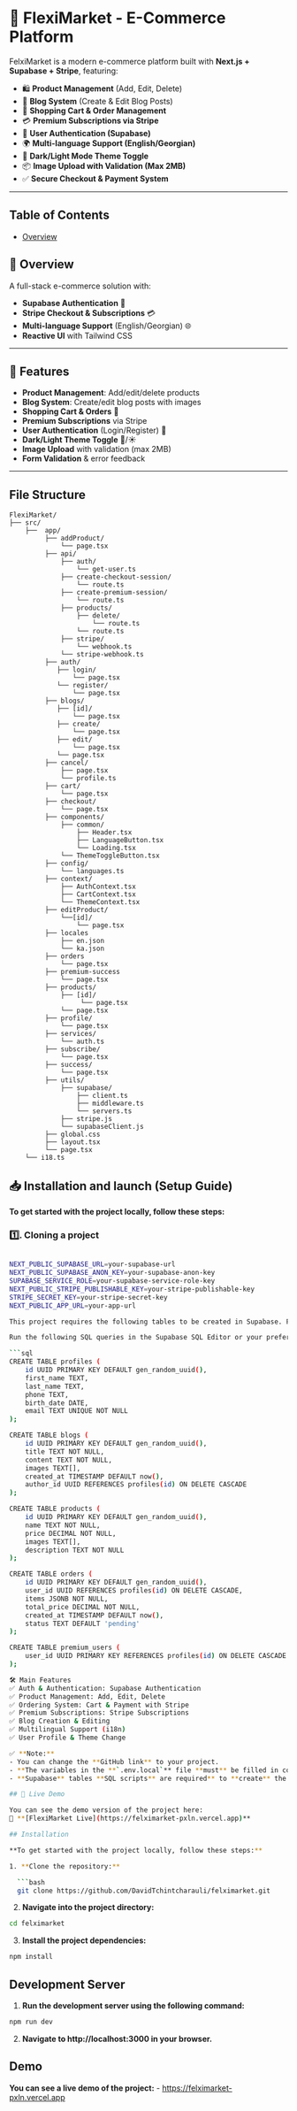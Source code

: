 # 🛒 FlexiMarket - E-Commerce Platform

FelxiMarket is a modern e-commerce platform built with **Next.js + Supabase + Stripe**, featuring:  

- 🛍 **Product Management** (Add, Edit, Delete)
- 📝 **Blog System** (Create & Edit Blog Posts)
- 🛒 **Shopping Cart & Order Management**
- 💳 **Premium Subscriptions via Stripe**
- 🔐 **User Authentication (Supabase)**
- 🌍 **Multi-language Support (English/Georgian)**
- 🌙 **Dark/Light Mode Theme Toggle**
- 📦 **Image Upload with Validation (Max 2MB)**
- ✅ **Secure Checkout & Payment System**

---

## Table of Contents
- [Overview](#overview)

## 🌟 Overview  
A full-stack e-commerce solution with:  
- **Supabase Authentication** 🔐  
- **Stripe Checkout & Subscriptions** 💳  
- **Multi-language Support** (English/Georgian) 🌐  
- **Reactive UI** with Tailwind CSS  

---

## 🚀 Features  
- **Product Management**: Add/edit/delete products  
- **Blog System**: Create/edit blog posts with images  
- **Shopping Cart & Orders** 🛒  
- **Premium Subscriptions** via Stripe  
- **User Authentication** (Login/Register) 🔑  
- **Dark/Light Theme Toggle** 🌙/☀️  
- **Image Upload** with validation (max 2MB)  
- **Form Validation** & error feedback  

---

## File Structure

```plaintext
FlexiMarket/
├── src/
    ├──  app/
         ├── addProduct/
             └── page.tsx
         ├── api/
             ├── auth/
                 └── get-user.ts
             ├── create-checkout-session/
                 └── route.ts
             ├── create-premium-session/
                 └── route.ts
             ├── products/
                 ├── delete/
                     └── route.ts
                 └── route.ts
             ├── stripe/
                 └── webhook.ts
             └── stripe-webhook.ts   
         ├── auth/
            ├── login/
                └── page.tsx
            └── register/
                └── page.tsx
         ├── blogs/
            ├── [id]/
                └── page.tsx
            ├── create/
                └── page.tsx
            ├── edit/
                └── page.tsx
            └── page.tsx        
         ├── cancel/
             ├── page.tsx
             └── profile.ts
         ├── cart/
             └── page.tsx    
         ├── checkout/
             └── page.tsx
         ├── components/
             ├── common/    
                 ├── Header.tsx
                 ├── LanguageButton.tsx
                 └── Loading.tsx
             └── ThemeToggleButton.tsx
         ├── config/
             └── languages.ts
         ├── context/
             ├── AuthContext.tsx
             ├── CartContext.tsx
             └── ThemeContext.tsx
         ├── editProduct/
             └──[id]/
                 └── page.tsx
         ├── locales
             ├── en.json
             └── ka.json
         ├── orders
             └── page.tsx
         ├── premium-success
             └── page.tsx
         ├── products/
             ├── [id]/
                  └── page.tsx
             └── page.tsx
         ├── profile/
             └── page.tsx
         ├── services/
             └── auth.ts
         ├── subscribe/
             └── page.tsx
         ├── success/
             └── page.tsx
         ├── utils/
             ├── supabase/
                 ├── client.ts
                 ├── middleware.ts
                 └── servers.ts
             ├── stripe.js
             └── supabaseClient.js
         ├── global.css
         ├── layout.tsx
         └── page.tsx
    └── i18.ts
```

## 📥 **Installation and launch (Setup Guide)**

**To get started with the project locally, follow these steps:**

### **1️⃣. Cloning a project**
```sh

NEXT_PUBLIC_SUPABASE_URL=your-supabase-url
NEXT_PUBLIC_SUPABASE_ANON_KEY=your-supabase-anon-key
SUPABASE_SERVICE_ROLE=your-supabase-service-role-key
NEXT_PUBLIC_STRIPE_PUBLISHABLE_KEY=your-stripe-publishable-key
STRIPE_SECRET_KEY=your-stripe-secret-key
NEXT_PUBLIC_APP_URL=your-app-url

This project requires the following tables to be created in Supabase. Follow the instructions below to set up the database.

Run the following SQL queries in the Supabase SQL Editor or your preferred PostgreSQL client:

```sql
CREATE TABLE profiles (
    id UUID PRIMARY KEY DEFAULT gen_random_uuid(),
    first_name TEXT,
    last_name TEXT,
    phone TEXT,
    birth_date DATE,
    email TEXT UNIQUE NOT NULL
);

CREATE TABLE blogs (
    id UUID PRIMARY KEY DEFAULT gen_random_uuid(),
    title TEXT NOT NULL,
    content TEXT NOT NULL,
    images TEXT[],
    created_at TIMESTAMP DEFAULT now(),
    author_id UUID REFERENCES profiles(id) ON DELETE CASCADE
);

CREATE TABLE products (
    id UUID PRIMARY KEY DEFAULT gen_random_uuid(),
    name TEXT NOT NULL,
    price DECIMAL NOT NULL,
    images TEXT[],
    description TEXT NOT NULL
);

CREATE TABLE orders (
    id UUID PRIMARY KEY DEFAULT gen_random_uuid(),
    user_id UUID REFERENCES profiles(id) ON DELETE CASCADE,
    items JSONB NOT NULL,
    total_price DECIMAL NOT NULL,
    created_at TIMESTAMP DEFAULT now(),
    status TEXT DEFAULT 'pending'
);

CREATE TABLE premium_users (
    user_id UUID PRIMARY KEY REFERENCES profiles(id) ON DELETE CASCADE
);

🛠 Main Features
✅ Auth & Authentication: Supabase Authentication
✅ Product Management: Add, Edit, Delete
✅ Ordering System: Cart & Payment with Stripe
✅ Premium Subscriptions: Stripe Subscriptions
✅ Blog Creation & Editing
✅ Multilingual Support (i18n)
✅ User Profile & Theme Change

✅ **Note:**
- You can change the **GitHub link** to your project.
- **The variables in the **`.env.local`** file **must** be filled in correctly.
- **Supabase** tables **SQL scripts** are required** to **create** the tables**.

## 🚀 Live Demo

You can see the demo version of the project here: 
🔗 **[FlexiMarket Live](https://felximarket-pxln.vercel.app)**

## Installation

**To get started with the project locally, follow these steps:**

1. **Clone the repository:**

  ```bash
  git clone https://github.com/DavidTchintcharauli/felximarket.git
  ```
   
2. **Navigate into the project directory:**

  ```bash
  cd felximarket
  ```

3. **Install the project dependencies:**
  ```bash
  npm install
  ```
## Development Server
  1. **Run the development server using the following command:**
  
  ```bash
  npm run dev
  ```
  2. **Navigate to http://localhost:3000 in your browser.**

## Demo
  **You can see a live demo of the project:** 
    - <https://felximarket-pxln.vercel.app>
